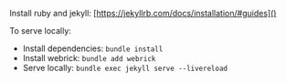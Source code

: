 Install ruby and jekyll: [https://jekyllrb.com/docs/installation/#guides]()

To serve locally:

- Install dependencies: `bundle install`
- Install webrick: `bundle add webrick`
- Serve locally: `bundle exec jekyll serve --livereload`